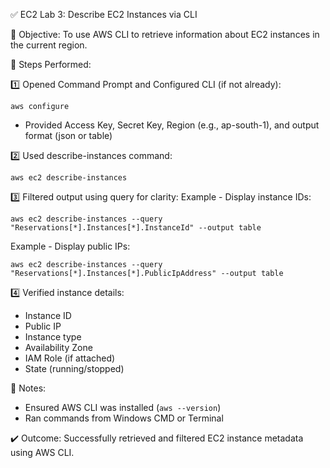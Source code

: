
✅ EC2 Lab 3: Describe EC2 Instances via CLI

🔹 Objective:
To use AWS CLI to retrieve information about EC2 instances in the current region.

🔹 Steps Performed:

1️⃣ Opened Command Prompt and Configured CLI (if not already):
   ```
   aws configure
   ```
   - Provided Access Key, Secret Key, Region (e.g., ap-south-1), and output format (json or table)

2️⃣ Used describe-instances command:
   ```
   aws ec2 describe-instances
   ```

3️⃣ Filtered output using query for clarity:
   Example - Display instance IDs:
   ```
   aws ec2 describe-instances --query "Reservations[*].Instances[*].InstanceId" --output table
   ```

   Example - Display public IPs:
   ```
   aws ec2 describe-instances --query "Reservations[*].Instances[*].PublicIpAddress" --output table
   ```

4️⃣ Verified instance details:
   - Instance ID
   - Public IP
   - Instance type
   - Availability Zone
   - IAM Role (if attached)
   - State (running/stopped)

📝 Notes:
- Ensured AWS CLI was installed (`aws --version`)
- Ran commands from Windows CMD or Terminal

✔️ Outcome:
Successfully retrieved and filtered EC2 instance metadata using AWS CLI.


